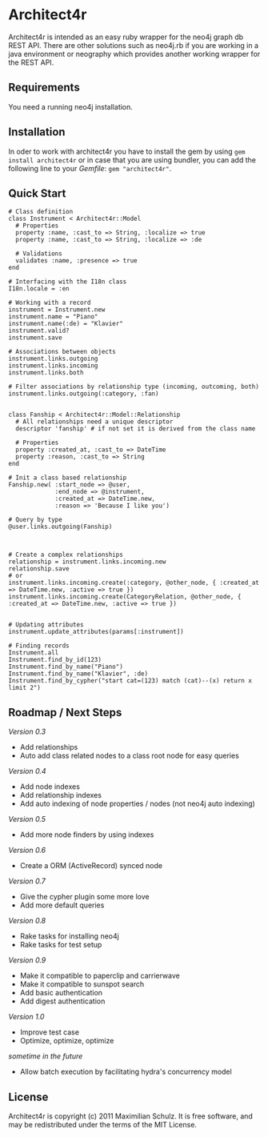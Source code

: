 # Architect4r

Architect4r is intended as an easy ruby wrapper for the neo4j graph db 
REST API. There are other solutions such as neo4j.rb if you are working 
in a java environment or neography which provides another working wrapper 
for the REST API.

Requirements
------------

You need a running neo4j installation.

Installation
------------

In oder to work with architect4r you have to install the gem by using 
`gem install architect4r` or in case that you are using bundler, you can 
add the following line to your _Gemfile_: `gem "architect4r"`.

Quick Start
-----------

    # Class definition
    class Instrument < Architect4r::Model
      # Properties
      property :name, :cast_to => String, :localize => true
      property :name, :cast_to => String, :localize => :de
      
      # Validations
      validates :name, :presence => true
    end
    
    # Interfacing with the I18n class
    I18n.locale = :en
    
    # Working with a record
    instrument = Instrument.new
    instrument.name = "Piano"
    instrument.name(:de) = "Klavier"
    instrument.valid?
    instrument.save
    
    # Associations between objects
    instrument.links.outgoing
    instrument.links.incoming
    instrument.links.both
    
    # Filter associations by relationship type (incoming, outcoming, both)
    instrument.links.outgoing(:category, :fan)
    
    
    class Fanship < Architect4r::Model::Relationship
      # All relationships need a unique descriptor
      descriptor 'fanship' # if not set it is derived from the class name
      
      # Properties
      property :created_at, :cast_to => DateTime
      property :reason, :cast_to => String
    end
    
    # Init a class based relationship
    Fanship.new( :start_node => @user,
                 :end_node => @instrument,
                 :created_at => DateTime.new, 
                 :reason => 'Because I like you')
    
    # Query by type
    @user.links.outgoing(Fanship)
    
    
    
    # Create a complex relationships
    relationship = instrument.links.incoming.new
    relationship.save
    # or
    instrument.links.incoming.create(:category, @other_node, { :created_at => DateTime.new, :active => true })
    instrument.links.incoming.create(CategoryRelation, @other_node, { :created_at => DateTime.new, :active => true })
    
    
    # Updating attributes
    instrument.update_attributes(params[:instrument])
    
    # Finding records
    Instrument.all
    Instrument.find_by_id(123)
    Instrument.find_by_name("Piano")
    Instrument.find_by_name("Klavier", :de)
    Instrument.find_by_cypher("start cat=(123) match (cat)--(x) return x limit 2")

Roadmap / Next Steps
--------------------

_Version 0.3_

* Add relationships
* Auto add class related nodes to a class root node for easy queries

_Version 0.4_

* Add node indexes
* Add relationship indexes
* Add auto indexing of node properties / nodes (not neo4j auto indexing)

_Version 0.5_

* Add more node finders by using indexes

_Version 0.6_

* Create a ORM (ActiveRecord) synced node

_Version 0.7_

* Give the cypher plugin some more love
* Add more default queries

_Version 0.8_

* Rake tasks for installing neo4j
* Rake tasks for test setup

_Version 0.9_

* Make it compatible to paperclip and carrierwave
* Make it compatible to sunspot search
* Add basic authentication
* Add digest authentication

_Version 1.0_

* Improve test case
* Optimize, optimize, optimize

_sometime in the future_

* Allow batch execution by facilitating hydra's concurrency model

License
-------

Architect4r is copyright (c) 2011 Maximilian Schulz. It is free software, 
and may be redistributed under the terms of the MIT License.